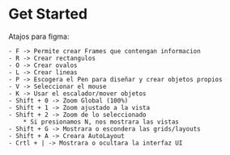 # Get Started
Atajos para figma:

	- F -> Permite crear Frames que contengan informacion
	- R -> Crear rectangulos
	- O -> Crear ovalos
	- L -> Crear lineas
	- P -> Escogera el Pen para diseñar y crear objetos propios
	- V -> Seleccionar el mouse
	- K -> Usar el escalador/mover objetos
	- Shift + 0 -> Zoom Global (100%) 
	- Shift + 1 -> Zoom ajustado a la vista
	- Shift + 2 -> Zoom de lo seleccionado 
		* Si presionamos N, nos mostrara las vistas
	- Shift + G -> Mostrara o escondera las grids/layouts
	- Shift + A -> Creara AutoLayout
	- Crtl + | -> Mostrara o ocultara la interfaz UI